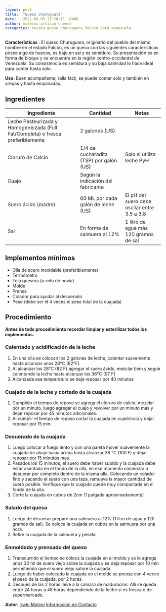 ```yaml
---
layout: post
title:  "Queso Churuguara"
date:   2021-08-03 11:20:11 -0400
author: moleros-artisan-cheese
categories: receta queso churuguara falcon lara venezuela
---
```


**Características** : El queso Churuguara, originario del pueblo del mismo nombre en el estado Falcón, es un queso con las siguientes características: posee algo de huecos, es bajo en sal y es semiduro. Su presentación es en forma de bloque y se encuentra en la región centro-occidental de Venezuela. Su consistencia es semidura y su baja salinidad lo hace ideal para comer hasta solo.

**Uso**: Buen acompañante, ralla fácil, se puede comer solo y también en arepas y hasta empanadas.

## Ingredientes

Ingrediente | Cantidad | Notas
------------| ---------| -----
Leche Pasteurizada y Homogeneizada (Full Fat/Completa) o fresca preferiblemente | 2 galones (US) |
Cloruro de Calcio | 1/4 de cucharadita (TSP) por galón (US) | Solo si utiliza leche PyH
Cuajo | Según la indicación del fabricante | 
Suero ácido (madre) | 60 ML por cada galón de leche (US) | El pH del suero debe oscilar entre 3.5 a 3.8 
Sal | En forma de salmuera al 12% | 1 litro de agua más 120 gramos de sal 

## Implementos mínimos

- Olla de acero inoxidable (preferiblemente)
- Termómetro
- Tela quesera (o velo de novia)
- Molde
- Prensa
- Colador para ayudar al desuerado
- Peso (debe ser el 4 veces el peso total de la cuajada)

## Procedimiento

**Antes de todo procedimiento recordar limpiar y esterilizar todos los implementos.**

### Calentado y acidificación de la leche

1. En una olla se colocan los 2 galones de leche, calentar suavemente hasta alcanzar unos 28°C (82°F). 
2. Al alcanzar los 28°C (82 F) agregar el suero ácido, mezclar bien y seguir calentando la leche hasta alcanzar los 36°C (97 F)
3. Alcanzada esa temperatura se deja reposar por 40 minutos

### Cuajado de la leche y cortado de la cuajada

1. Cumplido el tiempo de reposo se agrega el cloruro de calcio, mezclar por un minuto, luego agregar el cuajo y revolver por un minuto más y dejar reposar por 45 minutos adicionales. 
2. Al cumplir el tiempo de reposo cortar la cuajada en cuadrícula y dejar reposar por 15 min. 

### Desuerado de la cuajada

1. Luego colocar a fuego lento y con una paleta mover suavemente la cuajada de abajo hacia arriba hasta alcanzar 38 °C (100 F) y dejar reposar por 15 minutos mas.
2. Pasados los 15 minutos, el suero debe haber subido y la cuajada debe estar asentada en el fondo de la olla, en ese momento comenzar a desuerar por completo dentro de la misma olla. Colocando un colador fino y sacando el suero con una taza, remueva la mayor cantidad de suero posible. Verifique que la cuajada quede muy compactada en el fondo de la olla.
3. Corte la cuajada en cubos de 2cm (1 pulgada aproximadamente)

### Salado del queso

1. Luego de desuerar prepare una salmuera al 12% (1 litro de agua y 120 gramos de sal). Se coloca la cuajada en cubos en la salmuera por una hora.
2. Retire la cuajada de la salmuera y pésela.

### Enmoldado y prensado del queso

1.  Transcurrido el tiempo se coloca la cuajada en el molde y se le agrega unos 30 ml de suero viejo sobre la cuajada y se deja reposar por 10 min permitiendo que el suero viejo sature la cuajada.
2.  Luego de haber colocado la cuajada en el molde se prensa con 4 veces el peso de la cuajada, por 2 horas. 
3.  Después de las 2 horas lleve a la cámara de maduración. Allí se queda entre 24 horas a 48 horas dependiendo de la leche si es fresca o de supermercado.

**Autor**: [Irwin Molero](https://www.instagram.com/moleros_artisancheese/) [Información de Contacto](http://wa.link/1x4dwc)